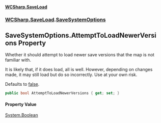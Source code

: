 #### [WCSharp.SaveLoad](README.md 'README')
### [WCSharp.SaveLoad](WCSharp.SaveLoad.md 'WCSharp.SaveLoad').[SaveSystemOptions](WCSharp.SaveLoad.SaveSystemOptions.md 'WCSharp.SaveLoad.SaveSystemOptions')

## SaveSystemOptions.AttemptToLoadNewerVersions Property

Whether it should attempt to load newer save versions that the map is not familiar with.  
  
It is likely that, if it does load, all is well. However, depending on changes made, it may still load but do so incorrectly. Use at your own risk.  
  
Defaults to [false](https://docs.microsoft.com/en-us/dotnet/csharp/language-reference/builtin-types/bool 'https://docs.microsoft.com/en-us/dotnet/csharp/language-reference/builtin-types/bool').

```csharp
public bool AttemptToLoadNewerVersions { get; set; }
```

#### Property Value
[System.Boolean](https://docs.microsoft.com/en-us/dotnet/api/System.Boolean 'System.Boolean')